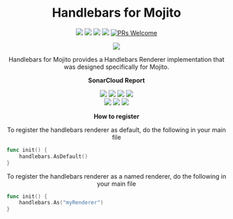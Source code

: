 <h1 align="center"><strong>Handlebars for Mojito</strong></h1>
<p align="center">
    <a href="https://goreportcard.com/report/github.com/go-mojito/handlebars" alt="Go Report Card">
        <img src="https://goreportcard.com/badge/github.com/go-mojito/handlebars" /></a>
	<a href="https://github.com/go-mojito/handlebars" alt="Go Version">
        <img src="https://img.shields.io/github/go-mod/go-version/go-mojito/handlebars.svg" /></a>
	<a href="https://godoc.org/github.com/go-mojito/handlebars" alt="GoDoc reference">
        <img src="https://img.shields.io/badge/godoc-reference-blue.svg"/></a>
	<a href="https://github.com/go-mojito/handlebars/blob/main/LICENSE" alt="Licence">
        <img src="https://img.shields.io/github/license/Ileriayo/markdown-badges?style=flat-square" /></a>
	<a href="https://makeapullrequest.com">
        <img src="https://img.shields.io/badge/PRs-welcome-brightgreen.svg?style=flat-square" alt="PRs Welcome"></a>
</p>
<p align="center">
    <a href="https://go.dev/" alt="Made with Go">
        <img src="https://ForTheBadge.com/images/badges/made-with-go.svg" /></a>
		
</p>
<p align="center">
Handlebars for Mojito provides a Handlebars Renderer implementation that was designed specifically for Mojito.
</p>

<p align="center"><strong>SonarCloud Report</strong></p>
<p align="center">
    <a href="https://sonarcloud.io/summary/overall?id=go-mojito_handlebars" alt="Quality Gate">
        <img src="https://sonarcloud.io/api/project_badges/measure?project=go-mojito_handlebars&metric=alert_status" /></a>
    <a href="https://sonarcloud.io/summary/overall?id=go-mojito_handlebars" alt="Quality Gate">
        <img src="https://sonarcloud.io/api/project_badges/measure?project=go-mojito_handlebars&metric=sqale_rating" /></a>
    <a href="https://sonarcloud.io/summary/overall?id=go-mojito_handlebars" alt="Quality Gate">
        <img src="https://sonarcloud.io/api/project_badges/measure?project=go-mojito_handlebars&metric=reliability_rating" /></a>
    <a href="https://sonarcloud.io/summary/overall?id=go-mojito_handlebars" alt="Quality Gate">
        <img src="https://sonarcloud.io/api/project_badges/measure?project=go-mojito_handlebars&metric=security_rating" /></a>
	<br>
    <a href="https://sonarcloud.io/summary/overall?id=go-mojito_handlebars" alt="Quality Gate">
        <img src="https://sonarcloud.io/api/project_badges/measure?project=go-mojito_handlebars&metric=vulnerabilities" /></a>
    <a href="https://sonarcloud.io/summary/overall?id=go-mojito_handlebars" alt="Quality Gate">
        <img src="https://sonarcloud.io/api/project_badges/measure?project=go-mojito_handlebars&metric=code_smells" /></a>
    <a href="https://sonarcloud.io/summary/overall?id=go-mojito_handlebars" alt="Quality Gate">
        <img src="https://sonarcloud.io/api/project_badges/measure?project=go-mojito_handlebars&metric=bugs" /></a>
</p>

<p align="center"><strong>How to register</strong></p>
<p align="center">To register the handlebars renderer as default, do the following in your main file</p>

```go
func init() {
    handlebars.AsDefault()
}
```
<p align="center">To register the handlebars renderer as a named renderer, do the following in your main file</p>

```go
func init() {
    handlebars.As("myRenderer")
}
```
